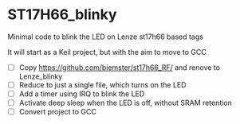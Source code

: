 # ST17H66_blinky
Minimal code to blink the LED on Lenze st17h66 based tags

It will start as a Keil project, but with the aim to move to GCC
- [ ] Copy https://github.com/biemster/st17h66_RF/ and renove to Lenze_blinky
- [ ] Reduce to just a single file, which turns on the LED
- [ ] Add a timer using IRQ to blink the LED
- [ ] Activate deep sleep when the LED is off, without SRAM retention
- [ ] Convert project to GCC
